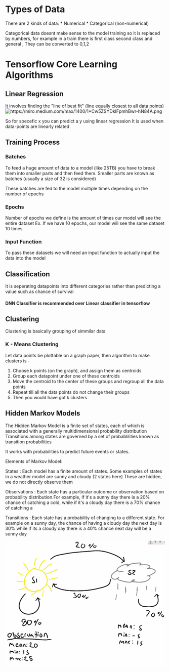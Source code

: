 # Types of Data
There are 2 kinds of data:
    * Numerical
    * Categorical (non-numerical)

Categorical data doesnt make sense to the model training so it is replaced by numbers, 
for example in a train there is first class second class and general , They can be converted to 0,1,2

# Tensorflow Core Learning Algorithms


## Linear Regression
It involves finding the "line of best fit" (line equally closest to all data points)
<img src = "https://miro.medium.com/max/1400/1*Cw5ZSYDkIFpmhBwr-hN84A.png" alt="https://miro.medium.com/max/1400/1*Cw5ZSYDkIFpmhBwr-hN84A.png">

So for specefic x you can predict a y using linear regression
It is used when data-points are linearly related

## Training Process

### Batches
To feed a huge amount of data to a model (like 25TB) you have to break them into smaller parts and then feed them.
Smaller parts are known as batches (usually a size of 32 is considered)

These batches are fed to the model multiple times depending on the number of epochs

### Epochs 
Number of epochs we define is the amount of times our model will see the entire dataset
Ex. If we have 10 epochs, our model will see the same dataset 10 times

### Input Function
To pass these datasets we will need an input function to actually input the data into the model

## Classification

It is seperating datapoints into different categories rather than predicting a value such as chance of survival

#### DNN Classifier is recommended over Linear classifier in tensorflow

## Clustering

Clustering is basically grouping of simmilar data

### K - Means Clustering

Let data points be plottable on a graph paper, then algorithm to make clusters is - 
1. Choose k points (on the graph), and assign them as centroids
2. Group each datapoint under one of these centroids 
3. Move the centroid to the center of these groups and regroup all the data points
4. Repeat till all the data points do not change their groups
5. Then you would have got k clusters

## Hidden Markov Models
The Hidden Markov Model is a finite set of states, each of which is associated with a generally multidimensional probability distribution
Transitions among states are governed by a set of probablilities known as transition probabilities

It works with probabilities to predict future events or states.

Elements of Markov Model:

States : Each model has a finite amount of states. Some examples of states in a weather model are sunny and cloudy (2 states here)
            These are hidden, we do not directly observe them

Observations : Each state has a particular outcome or observation based on probability distribution.For example,  If it's a sunny day there
                is a 20% chance of catching a cold, while if it's a cloudy day there is a 70% chance of catching a 
                
Transitions : Each state has a probability of changing to a different state. For example on a sunny day, the chance of having a cloudy day
                the next day is 30% while if its a cloudy day there is a 40% chance next day will be a sunny day

<img src = "./markov.png" alt = "States Image">


